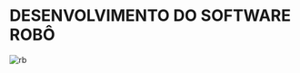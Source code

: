 # DESENVOLVIMENTO DO SOFTWARE ROBÔ
![rb](https://user-images.githubusercontent.com/48354097/80429847-f0acd100-88e4-11ea-85ad-315d65e03108.PNG)
